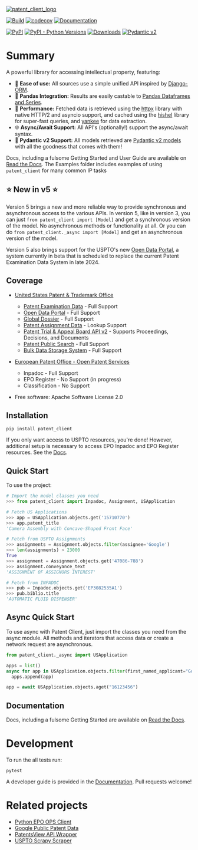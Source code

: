 [![patent_client_logo](https://raw.githubusercontent.com/parkerhancock/patent_client/master/docs/_static/patent_client_logo.svg)](https://patent-client.readthedocs.io)

[![Build](https://github.com/parkerhancock/patent_client/actions/workflows/build.yaml/badge.svg)](https://github.com/parkerhancock/patent_client/actions/workflows/build.yaml)
[![codecov](https://codecov.io/gh/parkerhancock/patent_client/branch/master/graph/badge.svg?token=pWsiQLHi6r)](https://codecov.io/gh/parkerhancock/patent_client)
[![Documentation](https://img.shields.io/readthedocs/patent-client/stable)](https://patent-client.readthedocs.io/en/stable/)


[![PyPI](https://img.shields.io/pypi/v/patent-client?color=blue)](https://pypi.org/project/patent-client)
[![PyPI - Python Versions](https://img.shields.io/pypi/pyversions/patent-client)](https://pypi.org/project/patent-client)
[![Downloads](https://static.pepy.tech/badge/patent_client/month)](https://pepy.tech/project/patent_client)
[![Pydantic v2](https://img.shields.io/endpoint?url=https://raw.githubusercontent.com/pydantic/pydantic/main/docs/badge/v2.json)](https://pydantic.dev)

# Summary

A powerful library for accessing intellectual property, featuring:

- 🍰 **Ease of use:** All sources use a simple unified API inspired by [Django-ORM][DORM].
- 🐼 **Pandas Integration:** Results are easily castable to [Pandas Dataframes and Series][PANDAS].
- 🚀 **Performance:** Fetched data is retrieved using the [httpx][httpx] library with native HTTP/2 and asyncio support, and cached using the [hishel][hishel] library for super-fast queries, and [yankee][yankee] for data extraction.
- 🌐 **Async/Await Support:** All API's (optionally!) support the async/await syntax.
- 🔮 **Pydantic v2 Support:** All models retrieved are [Pydantic v2 models][pydantic] with all the goodness that comes with them!

Docs, including a fulsome Getting Started and User Guide are available on [Read the Docs](http://patent-client.readthedocs.io). The Examples folder includes examples of using `patent_client` for
many common IP tasks

## ⭐ New in v5 ⭐

Version 5 brings a new and more reliable way to provide synchronous and asynchronous access to the various APIs.
In version 5, like in version 3, you can just `from patent_client import [Model]` and get a synchronous version
of the model. No asynchronous methods or functionality at all. Or you can do `from patent_client._async import [Model]`
and get an asynchronous version of the model.

Version 5 also brings support for the USPTO's new [Open Data Portal](https://beta-data.uspto.gov/home), a system currently in beta that is scheduled to replace the current Patent Examination Data System in late 2024.

## Coverage

- [United States Patent & Trademark Office][USPTO]

  - [Patent Examination Data][PEDS] - Full Support
  - [Open Data Portal][ODP] - Full Support
  - [Global Dossier][GD] - Full Support
  - [Patent Assignment Data][Assignment] - Lookup Support
  - [Patent Trial & Appeal Board API v2][PTAB] - Supports Proceedings, Decisions, and Documents
  - [Patent Public Search][PPS] - Full Support
  - [Bulk Data Storage System][BDSS] - Full Support


- [European Patent Office - Open Patent Services][OPS]

  - Inpadoc - Full Support
  - EPO Register - No Support (in progress)
  - Classification - No Support

* Free software: Apache Software License 2.0

[DORM]: https://docs.djangoproject.com/en/4.0/topics/db/queries/
[PANDAS]: https://pandas.pydata.org/docs/
[httpx]: https://www.python-httpx.org/
[hishel]: https://hishel.com/
[yankee]: https://github.com/parkerhancock/yankee
[Assignment]: https://developer.uspto.gov/api-catalog/patent-assignment-search-beta
[OPS]: http://ops.epo.org
[PPS]:  https://ppubs.uspto.gov/pubwebapp/static/pages/landing.html
[PEDS]: https://developer.uspto.gov/api-catalog/ped
[PTAB]: https://developer.uspto.gov/api-catalog/ptab-api-v2
[USPTO]: http://developer.uspto.gov
[BDSS]: https://developer.uspto.gov/api-catalog/bdss
[GD]: https://globaldossier.uspto.gov
[pydantic]: https://docs.pydantic.dev/latest/
[ODP]: https://beta-data.uspto.gov/home


## Installation

```
pip install patent_client
```

If you only want access to USPTO resources, you're done!
However, additional setup is necessary to access EPO Inpadoc and EPO Register resources. See the [Docs](http://patent-client.readthedocs.io).


## Quick Start

To use the project:

```python
# Import the model classes you need
>>> from patent_client import Inpadoc, Assignment, USApplication

# Fetch US Applications
>>> app = USApplication.objects.get('15710770')
>>> app.patent_title
'Camera Assembly with Concave-Shaped Front Face'

# Fetch from USPTO Assignments
>>> assignments = Assignment.objects.filter(assignee='Google')
>>> len(assignments) > 23000
True
>>> assignment = Assignment.objects.get('47086-788')
>>> assignment.conveyance_text
'ASSIGNMENT OF ASSIGNORS INTEREST'

# Fetch from INPADOC
>>> pub = Inpadoc.objects.get('EP3082535A1')
>>> pub.biblio.title
'AUTOMATIC FLUID DISPENSER'

```

## Async Quick Start

To use async with Patent Client, just import the classes you need from the async module. All methods
and iterators that access data or create a network request are asynchronous.

```python
from patent_client._async import USApplication

apps = list()
async for app in USApplication.objects.filter(first_named_applicant="Google"):
  apps.append(app)

app = await USApplication.objects.aget("16123456")

```

<!-- RTD-IGNORE -->

## Documentation

Docs, including a fulsome Getting Started are available on [Read the Docs](http://patent-client.readthedocs.io).

<!-- END-RTD-IGNORE -->

# Development

To run the all tests run:

```
pytest
```

A developer guide is provided in the [Documentation](http://patent-client.readthedocs.io).
Pull requests welcome!

# Related projects

- [Python EPO OPS Client](https://github.com/55minutes/python-epo-ops-client)
- [Google Public Patent Data](https://github.com/google/patents-public-data)
- [PatentsView API Wrapper](https://github.com/mikeym88/PatentsView-API-Wrapper)
- [USPTO Scrapy Scraper](https://github.com/blazers08/USPTO)

